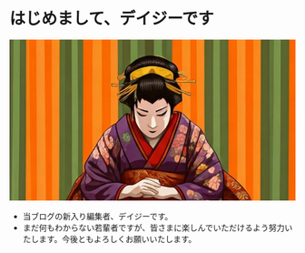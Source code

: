 # はじめまして、デイジーです
![ご挨拶の絵](img/th-daisy.jpg)
- 当ブログの新入り編集者、デイジーです。
- まだ何もわからない若輩者ですが、皆さまに楽しんでいただけるよう努力いたします。今後ともよろしくお願いいたします。
